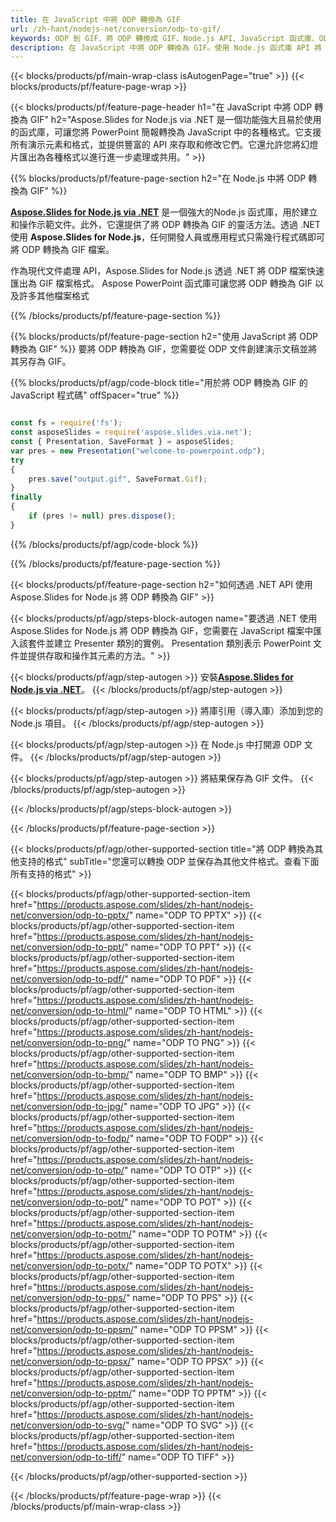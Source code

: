 ```yaml
---
title: 在 JavaScript 中將 ODP 轉換為 GIF
url: /zh-hant/nodejs-net/conversion/odp-to-gif/
keywords: ODP 到 GIF、將 ODP 轉換成 GIF、Node.js API、JavaScript 函式庫、ODP、GIF
description: 在 JavaScript 中將 ODP 轉換為 GIF。使用 Node.js 函式庫 API 將 ODP 檔案轉換為 GIF
---
```


{{< blocks/products/pf/main-wrap-class isAutogenPage="true" >}}
{{< blocks/products/pf/feature-page-wrap >}}

{{< blocks/products/pf/feature-page-header h1="在 JavaScript 中將 ODP 轉換為 GIF" h2="Aspose.Slides for Node.js via .NET 是一個功能強大且易於使用的函式庫，可讓您將 PowerPoint 簡報轉換為 JavaScript 中的各種格式。它支援所有演示元素和格式，並提供豐富的 API 來存取和修改它們。它還允許您將幻燈片匯出為各種格式以進行進一步處理或共用。" >}}

{{% blocks/products/pf/feature-page-section h2="在 Node.js 中將 ODP 轉換為 GIF" %}}

[**Aspose.Slides for Node.js via .NET**](https://products.aspose.com/slides/zh-hant/nodejs-net/) 是一個強大的Node.js 函式庫，用於建立和操作示範文件。此外，它還提供了將 ODP 轉換為 GIF 的靈活方法。透過 .NET 使用 **Aspose.Slides for Node.js**，任何開發人員或應用程式只需幾行程式碼即可將 ODP 轉換為 GIF 檔案。

作為現代文件處理 API，Aspose.Slides for Node.js 透過 .NET 將 ODP 檔案快速匯出為 GIF 檔案格式。 Aspose PowerPoint 函式庫可讓您將 ODP 轉換為 GIF 以及許多其他檔案格式

{{% /blocks/products/pf/feature-page-section %}}

{{% blocks/products/pf/feature-page-section  h2="使用 JavaScript 將 ODP 轉換為 GIF" %}}
要將 ODP 轉換為 GIF，您需要從 ODP 文件創建演示文稿並將其另存為 GIF。

{{% blocks/products/pf/agp/code-block title="用於將 ODP 轉換為 GIF 的 JavaScript 程式碼" offSpacer="true" %}}

```javascript

const fs = require('fs');
const asposeSlides = require('aspose.slides.via.net');
const { Presentation, SaveFormat } = asposeSlides;
var pres = new Presentation("welcome-to-powerpoint.odp");
try
{
    pres.save("output.gif", SaveFormat.Gif);
}
finally
{
    if (pres != null) pres.dispose();
}
```


{{% /blocks/products/pf/agp/code-block %}}

{{% /blocks/products/pf/feature-page-section %}}

{{< blocks/products/pf/feature-page-section  h2="如何透過 .NET API 使用 Aspose.Slides for Node.js 將 ODP 轉換為 GIF" >}}

{{< blocks/products/pf/agp/steps-block-autogen name="要透過 .NET 使用 Aspose.Slides for Node.js 將 ODP 轉換為 GIF，您需要在 JavaScript 檔案中匯入該套件並建立 Presenter 類別的實例。 Presentation 類別表示 PowerPoint 文件並提供存取和操作其元素的方法。" >}}

{{< blocks/products/pf/agp/step-autogen >}}
安裝[**Aspose.Slides for Node.js via .NET**](https://products.aspose.com/slides/zh-hant/nodejs-net/)。
{{< /blocks/products/pf/agp/step-autogen >}}

{{< blocks/products/pf/agp/step-autogen >}}
將庫引用（導入庫）添加到您的 Node.js 項目。
{{< /blocks/products/pf/agp/step-autogen >}}

{{< blocks/products/pf/agp/step-autogen >}}
在 Node.js 中打開源 ODP 文件。
{{< /blocks/products/pf/agp/step-autogen >}}

{{< blocks/products/pf/agp/step-autogen >}}
將結果保存為 GIF 文件。
{{< /blocks/products/pf/agp/step-autogen >}}

{{< /blocks/products/pf/agp/steps-block-autogen >}}

{{< /blocks/products/pf/feature-page-section >}}

{{< blocks/products/pf/agp/other-supported-section title="將 ODP 轉換為其他支持的格式" subTitle="您還可以轉換 ODP 並保存為其他文件格式。查看下面所有支持的格式" >}}

{{< blocks/products/pf/agp/other-supported-section-item href="https://products.aspose.com/slides/zh-hant/nodejs-net/conversion/odp-to-pptx/" name="ODP TO PPTX" >}}
{{< blocks/products/pf/agp/other-supported-section-item href="https://products.aspose.com/slides/zh-hant/nodejs-net/conversion/odp-to-ppt/" name="ODP TO PPT" >}}
{{< blocks/products/pf/agp/other-supported-section-item href="https://products.aspose.com/slides/zh-hant/nodejs-net/conversion/odp-to-pdf/" name="ODP TO PDF" >}}
{{< blocks/products/pf/agp/other-supported-section-item href="https://products.aspose.com/slides/zh-hant/nodejs-net/conversion/odp-to-html/" name="ODP TO HTML" >}}
{{< blocks/products/pf/agp/other-supported-section-item href="https://products.aspose.com/slides/zh-hant/nodejs-net/conversion/odp-to-png/" name="ODP TO PNG" >}}
{{< blocks/products/pf/agp/other-supported-section-item href="https://products.aspose.com/slides/zh-hant/nodejs-net/conversion/odp-to-bmp/" name="ODP TO BMP" >}}
{{< blocks/products/pf/agp/other-supported-section-item href="https://products.aspose.com/slides/zh-hant/nodejs-net/conversion/odp-to-jpg/" name="ODP TO JPG" >}}
{{< blocks/products/pf/agp/other-supported-section-item href="https://products.aspose.com/slides/zh-hant/nodejs-net/conversion/odp-to-fodp/" name="ODP TO FODP" >}}
{{< blocks/products/pf/agp/other-supported-section-item href="https://products.aspose.com/slides/zh-hant/nodejs-net/conversion/odp-to-otp/" name="ODP TO OTP" >}}
{{< blocks/products/pf/agp/other-supported-section-item href="https://products.aspose.com/slides/zh-hant/nodejs-net/conversion/odp-to-pot/" name="ODP TO POT" >}}
{{< blocks/products/pf/agp/other-supported-section-item href="https://products.aspose.com/slides/zh-hant/nodejs-net/conversion/odp-to-potm/" name="ODP TO POTM" >}}
{{< blocks/products/pf/agp/other-supported-section-item href="https://products.aspose.com/slides/zh-hant/nodejs-net/conversion/odp-to-potx/" name="ODP TO POTX" >}}
{{< blocks/products/pf/agp/other-supported-section-item href="https://products.aspose.com/slides/zh-hant/nodejs-net/conversion/odp-to-pps/" name="ODP TO PPS" >}}
{{< blocks/products/pf/agp/other-supported-section-item href="https://products.aspose.com/slides/zh-hant/nodejs-net/conversion/odp-to-ppsm/" name="ODP TO PPSM" >}}
{{< blocks/products/pf/agp/other-supported-section-item href="https://products.aspose.com/slides/zh-hant/nodejs-net/conversion/odp-to-ppsx/" name="ODP TO PPSX" >}}
{{< blocks/products/pf/agp/other-supported-section-item href="https://products.aspose.com/slides/zh-hant/nodejs-net/conversion/odp-to-pptm/" name="ODP TO PPTM" >}}
{{< blocks/products/pf/agp/other-supported-section-item href="https://products.aspose.com/slides/zh-hant/nodejs-net/conversion/odp-to-svg/" name="ODP TO SVG" >}}
{{< blocks/products/pf/agp/other-supported-section-item href="https://products.aspose.com/slides/zh-hant/nodejs-net/conversion/odp-to-tiff/" name="ODP TO TIFF" >}}


{{< /blocks/products/pf/agp/other-supported-section >}}

{{< /blocks/products/pf/feature-page-wrap >}}
{{< /blocks/products/pf/main-wrap-class >}}